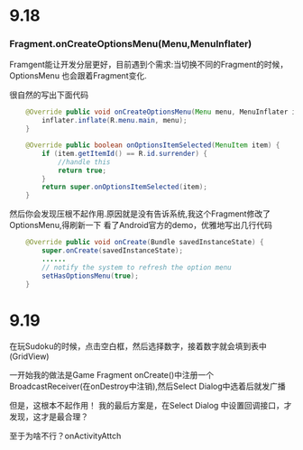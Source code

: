 9.18
===

### Fragment.onCreateOptionsMenu(Menu,MenuInflater)
Framgent能让开发分层更好，目前遇到个需求:当切换不同的Fragment的时候，OptionsMenu 也会跟着Fragment变化.

很自然的写出下面代码
```java
	@Override public void onCreateOptionsMenu(Menu menu, MenuInflater inflater) {
		inflater.inflate(R.menu.main, menu);
	}

	@Override public boolean onOptionsItemSelected(MenuItem item) {
		if (item.getItemId() == R.id.surrender) {
			//handle this
			return true;
		}
		return super.onOptionsItemSelected(item);
	}
```

然后你会发现压根不起作用.原因就是没有告诉系统,我这个Fragment修改了OptionsMenu,得刷新一下
看了Android官方的demo，优雅地写出几行代码
```java
	@Override public void onCreate(Bundle savedInstanceState) {
		super.onCreate(savedInstanceState);
        ......
		// notify the system to refresh the option menu
		setHasOptionsMenu(true);
	}
```

9.19
===

在玩Sudoku的时候，点击空白框，然后选择数字，接着数字就会填到表中(GridView)

一开始我的做法是Game Fragment onCreate()中注册一个BroadcastReceiver(在onDestroy中注销),然后Select Dialog中选着后就发广播

但是，这根本不起作用！
我的最后方案是，在Select Dialog 中设置回调接口，才发现，这才是最合理？

至于为啥不行？onActivityAttch

